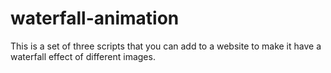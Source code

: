 # waterfall-animation
This is a set of three scripts that you can add to a website to make it have a waterfall effect of different images.
